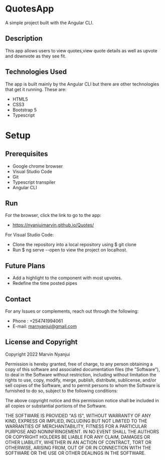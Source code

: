 # QuotesApp

A simple project built with the Angular CLI.

## Description

This app allows users to view quotes,view quote details as well as upvote and downvote as they see fit.

## Technologies Used

The app is built mainly by the Angular CLI but there are other technologies that get it running. These are:
- HTML5
- CSS3
- Bootstrap 5
- Typescript

# Setup
## Prerequisites
- Google chrome browser
- Visual Studio Code
- Git
- Typescript transpiler
- Angular CLI

## Run
For the browser, click the link to go to the app:
- https://nyanjuimarvin.github.io/Quotes/ 

For Visual Studio Code:
- Clone the repository into a local repository using $ git clone
- Run $ ng serve --open to view the project on localhost.

## Future Plans

- Add a highlight to the component with most upvotes.
- Redefine the time posted pipes

## Contact

For any Issues or complements, reach out through the following:
- Phone : +254741994061
- E-mail: marnyanjui@gmail.com
## License and Copyright
Copyright 2022 Marvin Nyanjui

Permission is hereby granted, free of charge, to any person obtaining a copy of this software and associated documentation files (the "Software"), to deal in the Software without restriction, including without limitation the rights to use, copy, modify, merge, publish, distribute, sublicense, and/or sell copies of the Software, and to permit persons to whom the Software is furnished to do so, subject to the following conditions:

The above copyright notice and this permission notice shall be included in all copies or substantial portions of the Software.

THE SOFTWARE IS PROVIDED "AS IS", WITHOUT WARRANTY OF ANY KIND, EXPRESS OR IMPLIED, INCLUDING BUT NOT LIMITED TO THE WARRANTIES OF MERCHANTABILITY, FITNESS FOR A PARTICULAR PURPOSE AND NONINFRINGEMENT. IN NO EVENT SHALL THE AUTHORS OR COPYRIGHT HOLDERS BE LIABLE FOR ANY CLAIM, DAMAGES OR OTHER LIABILITY, WHETHER IN AN ACTION OF CONTRACT, TORT OR OTHERWISE, ARISING FROM, OUT OF OR IN CONNECTION WITH THE SOFTWARE OR THE USE OR OTHER DEALINGS IN THE SOFTWARE.

